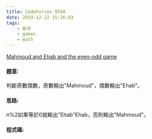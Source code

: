 ```yaml
---
title: CodeForces 959A
date: 2019-12-22 15:26:03
tags:
    - 新手
    - games
    - math
---
```

[Mahmoud and Ehab and the even-odd game](http://codeforces.com/problemset/problem/959/A)


#### 題意:
判斷奇數偶數，奇數輸出"Mahmoud"，偶數輸出"Ehab"。
<!-- more -->
#### 思路:
n%2如果等於0就輸出"Ehab"Ehab，否則輸出"Mahmoud"。
#### 程式碼:
<script src="https://gist.github.com/Daviswww/3fe88db3924d8e8709f2265be5ce0679.js"></script>